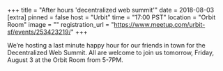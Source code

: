 +++
title = "After hours 'decentralized web summit'"
date = 2018-08-03
[extra]
pinned = false
host = "Urbit"
time = "17:00 PST"
location = "Orbit Room"
image = ""
registration_url = "https://www.meetup.com/urbit-sf/events/253423219/"
+++

We’re hosting a last minute happy hour for our friends in town for the Decentralized Web Summit. All are welcome to join us tomorrow, Friday, August 3 at the Orbit Room from 5-7PM. 
